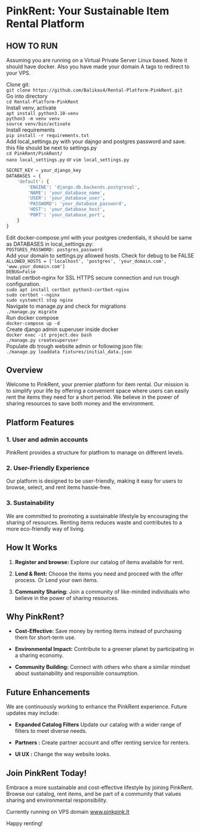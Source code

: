 # PinkRent: Your Sustainable Item Rental Platform

## HOW TO RUN

Assuming you are running on a Virtual Private Server Linux based. Note it should have docker. Also you have made your domain A tags to redirect to your VPS. <br>

Clone git:<br>
`git clone https://github.com/Balikas4/Rental-Platform-PinkRent.git`<br>
Go into directory<br>
`cd Rental-Platform-PinkRent`<br>
Install venv, activate<br>
`apt install python3.10-venv`<br>
`python3 -m venv venv`<br>
`source venv/bin/activate`<br>
Install requirements<br>
`pip install -r requirements.txt`<br>
Add local_settings.py with your dajngo and postgres password and save. this file should be next to settings.py<br>
`cd PinkRent/PinkRent/`<br>
`nano local_settings.py` or `vim local_settings.py`<br>
```python
SECRET_KEY = your_django_key
DATABASES = {
    'default': {
        'ENGINE': 'django.db.backends.postgresql',
        'NAME': 'your_database_name',
        'USER': 'your_database_user',
        'PASSWORD': 'your_database_password',
        'HOST': 'your_database_host',
        'PORT': 'your_database_port',
    }
}
```
Edit docker-compose.yml with your postgres credentials, it should be same as DATABASES in local_settings.py: <br>
`POSTGRES_PASSWORD: postgres_password`<br>
Add your domain to settings.py allowed hosts. Check for debug to be FALSE<br>
`ALLOWED_HOSTS = ['localhost', 'postgres', 'your_domain.com', 'www.your_domain.com']`<br>
`DEBUG=False`<br>
Install certbot-nginx for SSL HTTPS secure connection and run trough configuration.<br>
`sudo apt install certbot python3-certbot-nginx`<br>
`sudo certbot --nginx`<br>
`sudo systemctl stop nginx`<br>
Navigate to manage.py and check for migrations<br>
`./manage.py migrate`<br>
Run docker compose<br>
`docker-compose up -d`<br>
Create django admin superuser inside docker<br>
`docker exec -it project.dev bash`<br>
`./manage.py createsuperuser`<br>
Populate db trough website admin or following json file:<br>
`./manage.py loaddata fixtures/initial_data.json`

## Overview

Welcome to PinkRent, your premier platform for item rental. Our mission is to simplify your life by offering a convenient space where users can easily rent the items they need for a short period. We believe in the power of sharing resources to save both money and the environment.

## Platform Features

### 1. User and admin accounts

PinkRent provides a structure for platfrom to manage on different levels.

### 2. User-Friendly Experience

Our platform is designed to be user-friendly, making it easy for users to browse, select, and rent items hassle-free.

### 3. Sustainability

We are committed to promoting a sustainable lifestyle by encouraging the sharing of resources. Renting items reduces waste and contributes to a more eco-friendly way of living.

## How It Works

1. **Register and browse:** Explore our catalog of items available for rent.

2. **Lend & Rent:** Choose the items you need and proceed with the offer process. Or Lend your own items.

3. **Community Sharing:** Join a community of like-minded individuals who believe in the power of sharing resources.

## Why PinkRent?

- **Cost-Effective:** Save money by renting items instead of purchasing them for short-term use.

- **Environmental Impact:** Contribute to a greener planet by participating in a sharing economy.

- **Community Building:** Connect with others who share a similar mindset about sustainability and responsible consumption.

## Future Enhancements

We are continuously working to enhance the PinkRent experience. Future updates may include:

- **Expanded Catalog Filters** Update our catalog with a wider range of filters to meet diverse needs.

- **Partners :** Create partner account and offer renting service for renters.

- **UI UX :** Change the way website looks.

## Join PinkRent Today!

Embrace a more sustainable and cost-effective lifestyle by joining PinkRent. Browse our catalog, rent items, and be part of a community that values sharing and environmental responsibility.

Currently running on VPS domain www.pinkpink.lt

Happy renting!
